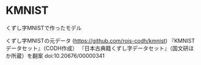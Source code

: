 # KMNIST
くずし字MNISTで作ったモデル

くずし字MNISTの元データ
(https://github.com/rois-codh/kmnist)
『KMNISTデータセット』（CODH作成） 『日本古典籍くずし字データセット』（国文研ほか所蔵）を翻案 doi:10.20676/00000341
